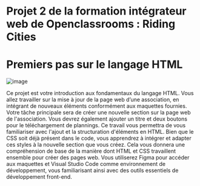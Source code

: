 # Projet 2 de la formation intégrateur web de Openclassrooms : Riding Cities
# Premiers pas sur le langage HTML

![image](https://github.com/user-attachments/assets/b9c3b1fd-486a-4837-8045-c1ea7746579d)

Ce projet est votre introduction aux fondamentaux du langage HTML. Vous allez travailler sur la mise à jour de la page web d’une association, en intégrant de nouveaux éléments conformément aux maquettes fournies.
Votre tâche principale sera de créer une nouvelle section sur la page web de l'association. 
Vous devrez également ajouter un titre et deux boutons pour le téléchargement de plannings.
Ce travail vous permettra de vous familiariser avec l'ajout et la structuration d'éléments en HTML.
Bien que le CSS soit déjà présent dans le code, vous apprendrez à intégrer et adapter ces styles à la nouvelle section que vous créez.
Cela vous donnera une compréhension de base de la manière dont HTML et CSS travaillent ensemble pour créer des pages web.
Vous utiliserez Figma pour accéder aux maquettes et Visual Studio Code comme environnement de développement, vous familiarisant ainsi avec des outils essentiels de développement front-end.
